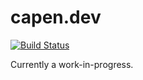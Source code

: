 capen.dev
=========
[![Build Status](https://travis-ci.com/nbdaaron/capen.dev.svg?branch=master)](https://travis-ci.com/nbdaaron/capen.dev)

Currently a work-in-progress.
